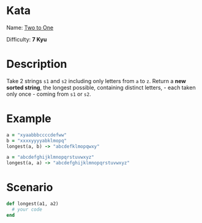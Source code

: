 # Kata
Name: [Two to One](https://www.codewars.com/kata/two-to-one)

Difficulty: **7 Kyu**

# Description
Take 2 strings `s1` and `s2` including only letters from `a` to `z`. Return a **new sorted string**, the longest possible, containing distinct letters, - each taken only once - coming from `s1` or `s2`.

# Example
```ruby
a = "xyaabbbccccdefww"
b = "xxxxyyyyabklmopq"
longest(a, b) -> "abcdefklmopqwxy"

a = "abcdefghijklmnopqrstuvwxyz"
longest(a, a) -> "abcdefghijklmnopqrstuvwxyz"
```

# Scenario
```ruby
def longest(a1, a2)
  # your code
end
```